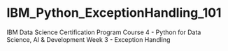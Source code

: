 # IBM_Python_ExceptionHandling_101
IBM Data Science Certification Program Course 4 - Python for Data Science, AI &amp; Development Week 3 - Exception Handling
